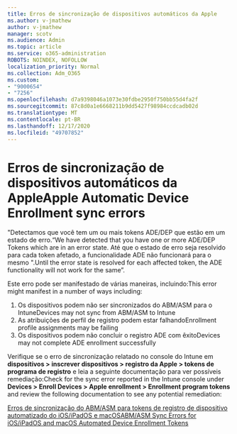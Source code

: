 ```yaml
---
title: Erros de sincronização de dispositivos automáticos da Apple
ms.author: v-jmathew
author: v-jmathew
manager: scotv
ms.audience: Admin
ms.topic: article
ms.service: o365-administration
ROBOTS: NOINDEX, NOFOLLOW
localization_priority: Normal
ms.collection: Adm_O365
ms.custom:
- "9000654"
- "7256"
ms.openlocfilehash: d7a9398046a1073e30fdbe2950f750bb55d4fa2f
ms.sourcegitcommit: 87c8d0a1e6668211b9dd5427f98984ccdcadb02d
ms.translationtype: MT
ms.contentlocale: pt-BR
ms.lasthandoff: 12/17/2020
ms.locfileid: "49707852"
---
```

# <a name="apple-automatic-device-enrollment-sync-errors"></a><span data-ttu-id="46d3c-102">Erros de sincronização de dispositivos automáticos da Apple</span><span class="sxs-lookup"><span data-stu-id="46d3c-102">Apple Automatic Device Enrollment sync errors</span></span>

<span data-ttu-id="46d3c-103">"Detectamos que você tem um ou mais tokens ADE/DEP que estão em um estado de erro.</span><span class="sxs-lookup"><span data-stu-id="46d3c-103">“We have detected that you have one or more ADE/DEP Tokens which are in an error state.</span></span> <span data-ttu-id="46d3c-104">Até que o estado de erro seja resolvido para cada token afetado, a funcionalidade ADE não funcionará para o mesmo ".</span><span class="sxs-lookup"><span data-stu-id="46d3c-104">Until the error state is resolved for each affected token, the ADE functionality will not work for the same”.</span></span>

<span data-ttu-id="46d3c-105">Este erro pode ser manifestado de várias maneiras, incluindo:</span><span class="sxs-lookup"><span data-stu-id="46d3c-105">This error might manifest in a number of ways including:</span></span>

1. <span data-ttu-id="46d3c-106">Os dispositivos podem não ser sincronizados do ABM/ASM para o Intune</span><span class="sxs-lookup"><span data-stu-id="46d3c-106">Devices may not sync from ABM/ASM to Intune</span></span>
2. <span data-ttu-id="46d3c-107">As atribuições de perfil de registro podem estar falhando</span><span class="sxs-lookup"><span data-stu-id="46d3c-107">Enrollment profile assignments may be failing</span></span>
3. <span data-ttu-id="46d3c-108">Os dispositivos podem não concluir o registro ADE com êxito</span><span class="sxs-lookup"><span data-stu-id="46d3c-108">Devices may not complete ADE enrollment successfully</span></span>

<span data-ttu-id="46d3c-109">Verifique se o erro de sincronização relatado no console do Intune em **dispositivos > inscrever dispositivos > registro da Apple > tokens de programa de registro** e leia a seguinte documentação para ver possíveis remediação:</span><span class="sxs-lookup"><span data-stu-id="46d3c-109">Check for the sync error reported in the Intune console under **Devices > Enroll Devices > Apple enrollment > Enrollment program tokens** and review the following documentation to see any potential remediation:</span></span>

[<span data-ttu-id="46d3c-110">Erros de sincronização do ABM/ASM para tokens de registro de dispositivo automatizado do iOS/iPadOS e macOS</span><span class="sxs-lookup"><span data-stu-id="46d3c-110">ABM/ASM Sync Errors for iOS/iPadOS and macOS Automated Device Enrollment Tokens</span></span>](https://docs.microsoft.com/mem/intune/enrollment/troubleshoot-ios-enrollment-errors#resolutions-when-syncing-tokens-between-intune-and-abmasm-for-automated-device-enrollment)
